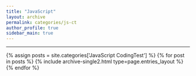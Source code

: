 ```yaml
---
title: "JavaScript"
layout: archive
permalink: categories/js-ct
author_profile: true
sidebar_main: true
---
```


<!-- 공백이 포함되어 있는 카테고리 이름의 경우 site.categories['a b c'] 이런식으로! -->

***

{% assign posts = site.categories['JavaScript CodingTest'] %}
{% for post in posts %} {% include archive-single2.html type=page.entries_layout %} {% endfor %}